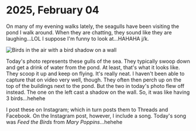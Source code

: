 # 2025, February 04

On many of my evening walks lately, the seagulls have been visiting the pond I walk around. When they are chatting, they sound like they are laughing...LOL I suppose I'm funny to look at...HAHAHA j/k.

![Birds in the air with a bird shadow on a wall](/photos/photo-a-day/2025/02/media/IMG_5761.jpeg)

Today's photo represents these gulls of the sea. They typically swoop down and get a drink of water from the pond. At least, that's what it looks like. They scoop it up and keep on flying. It's really neat. I haven't been able to capture that on video very well, though. They often then perch up on the top of the buildings next to the pond. But the two in today's photo flew off instead. The one on the left cast a shadow on the wall. So, it was like having 3 birds...hehehe

I post these on Instagram; which in turn posts them to Threads and Facebook. On the Instagram post, however, I include a song. Today's song was *Feed the Birds* from *Mary Poppins*...hehehe